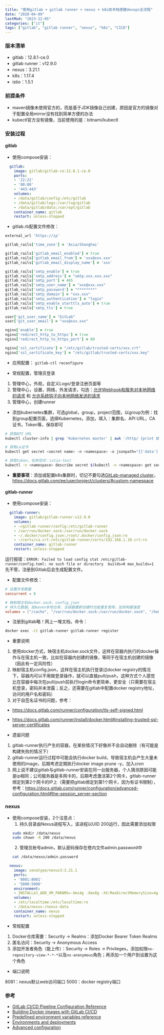 ```yaml
---
title: "使用gitlab + gitlab runner + nexus + k8s技术栈搭建devops全流程"
date: "2020-04-09"
lastMod: "2023-12-05"
categories: ["it"]
tags: ["gitlab", "gitlab runner", "nexus", "k8s", "CICD"]
---
```


### 版本清单

- gitlab：12.8.1-ce.0
- gitlab runner：v12.9.0
- nexus：3.21.1
- k8s：1.17.4
- istio：1.5.1

### 前提条件

- maven镜像未使用官方的，而是基于JDK镜像自己创建，原因是官方的镜像对于配置全局mirror没有找到简单方便的办法
- kubectl官方没有镜像，当前使用的是：bitnami/kubectl

### 安装过程

#### gitlab

- 使用compose安装：

```yml
  gitlab:
    image: gitlab/gitlab-ce:12.8.1-ce.0
    ports:
    - '22:22'
    - '80:80'
    - '443:443'
    volumes:
    - /data/gitlab/config:/etc/gitlab
    - /data/gitlab/logs:/var/log/gitlab
    - /data/gitlab/data:/var/opt/gitlab
    container_name: gitlab
    restart: unless-stopped
```

- gitlab.rb配置文件修改：

```ruby
external_url 'https://ip'

gitlab_rails['time_zone'] = 'Asia/Shanghai'

gitlab_rails['gitlab_email_enabled'] = true
gitlab_rails['gitlab_email_from'] = 'xxx@xxx.xxx'
gitlab_rails['gitlab_email_display_name'] = 'xxx'

gitlab_rails['smtp_enable'] = true
gitlab_rails['smtp_address'] = "smtp.xxx.xxx.xxx"
gitlab_rails['smtp_port'] = 465
gitlab_rails['smtp_user_name'] = "xxx@xxx.xxx"
gitlab_rails['smtp_password'] = "********"
gitlab_rails['smtp_domain'] = "xxx.xxx"
gitlab_rails['smtp_authentication'] = "login"
gitlab_rails['smtp_enable_starttls_auto'] = true
gitlab_rails['smtp_tls'] = true

user['git_user_name'] = "GitLab"
user['git_user_email'] = "xxx@xxx.xxx"

nginx['enable'] = true
nginx['redirect_http_to_https'] = true
nginx['redirect_http_to_https_port'] = 80

nginx['ssl_certificate'] = "/etc/gitlab/trusted-certs/xxx.crt"
nginx['ssl_certificate_key'] = "/etc/gitlab/trusted-certs/xxx.key"
```

- 应用配置：
`gitlab-ctl reconfigure`

- 常规配置，管理员登录

1. 管理中心，外观，自定义Logo/登录注册页面等
2. 管理中心，设置，网络，外发请求，勾选：<u>允许Webhook和服务对本地网络的请求</u> 和 <u>允许系统钩子向本地网络发送的请求</u>
3. 管理中心，创建runner

- 添加kubernetes集群，可选global，group，project范围，以group为例：找到group配置页面，选择Kubernetes，添加，填入：集群名、API URL，CA证书，Token等，保存即可

```bash
# 获取API URL
kubectl cluster-info | grep 'Kubernetes master' | awk '/http/ {print $NF}'

# 获取ca证书
kubectl get secret <secret name> -n <namespace> -o jsonpath="{['data']['ca\.crt']}" | base64 --decode > ca.pem

# 获取token，名称空间：istio-test
kubectl -n <namespace> describe secret $(kubectl -n <namespace> get secret | grep gitlab-service-account | awk '{print $1}')
```

- **重要事项**：添加或配置k8s集群时，切记不要勾选<u>GitLab-managed cluster</u>，https://docs.gitlab.com/ee/user/project/clusters/#custom-namespace

#### gitlab-runner

- 使用compose安装：

```yaml
  gitlab-runner:
    image: gitlab/gitlab-runner:v12.9.0
    volumes:
    - ~/gitlab-runner/config:/etc/gitlab-runner
    - /var/run/docker.sock:/var/run/docker.sock
    - ~/.docker/config.json:/root/.docker/config.json:ro
    - ~/certs/ca.crt:/etc/gitlab-runner/certs/192.168.1.10.crt:ro
    container_name: gitlab-runner
    restart: unless-stopped
```

运行报错：`ERROR: Failed to load config stat /etc/gitlab-runner/config.toml: no such file or directory  builds=0 max_builds=1`
先不管，注册到Gitlab后会生成配置文件。

- 配置文件修改：

```toml
# 设置并发数量
concurrent = 8

# 映射宿主机docker.sock、config.json
# 持久化数据，如maven本地仓库，当容器重新创建时也能重复使用，加快构建速度
volumes = ["/cache", "/var/run/docker.sock:/var/run/docker.sock", "/home/cem/.docker/config.json:/root/.docker/config.json", "/home/cem/.m2:/root/.m2"]
```

- 注册到gitlab略！网上一堆文档，命令：

```bash
docker exec -it gitlab-runner gitlab-runner register
```

- 重要说明

1. 使用docker方式，映宿主机docker.sock文件，这样在容器内执行的docker操作与在宿主机一致，比如在容器内创建的镜像，等同于在宿主机创建的镜像（因此有一定风险性）
2. 映射宿主机config.json，这样在宿主机执行登录过docker registry的情况下，容器内可以不用做登录操作，就可以直接pull/push，这种方式个人感觉比在容器中每次在pull/push前执行login命令更简单，更安全（只需要在宿主机登录，密码并未泄露；反之，还需要在gitlab中配置docker registry地址，访问的用户名和密码）
3. 对于自签名证书的问题，参考：
  - <https://docs.gitlab.com/runner/configuration/tls-self-signed.html>
  - <https://docs.gitlab.com/runner/install/docker.html#installing-trusted-ssl-server-certificates>

- 遗留问题

1. gitlab-runner执行产生的容器，在某些情况下好像并不会自动删除（有可能是构建失败的情况下）
2. gitlab-runner运行过程中可能会执行docker build，导致宿主机会产生大量未使用的image，后期考虑定期执行docker image prune -y，加入cron
3. 网上说不建议gitlab与gitlab-runner安装在同一台服务器，个人猜测原因可能是ip相同；公司服务器是多网卡的，后期考虑激活第2个网卡，gitlab-runner绑定到第2个网卡的IP上（需要把gitlab绑定到第1个网卡，因为有证书限制），参考：https://docs.gitlab.com/runner/configuration/advanced-configuration.html#the-session_server-section

### nexus

- 使用compose安装，2个注意点：
  1. 持久目录由Nexus进程写入，该进程以UID 200运行，因此需要添加权限
  ```bash
  sudo mkdir /data/nexus
  sudo chown -R 200 /data/nexus
  ```
  2. 管理员账号admin，默认密码保存在卷内文件admin.password中
  ```bash
  cat /data/nexus/admin.password
  ```

```yaml
  nexus:
    image: sonatype/nexus3:3.21.1
    ports:
    - '8081:8081'
    - '5000:5000'
    environment:
    - INSTALL4J_ADD_VM_PARAMS=-Xms4g -Xmx8g -XX:MaxDirectMemorySize=4g
    volumes:
    - /etc/localtime:/etc/localtime:ro
    - /data/nexus:/nexus-data
    container_name: nexus
    restart: unless-stopped
```

- 常规配置

1. Docker仓库需要：Security -> Realms：添加Docker Bearer Token Realms
2. 匿名访问：Security -> Anonymous Access
3. 添加开发者角色（能上传）：Security -> Roles -> Privileges，添加权限`nx-repository-view-*-*-*`以及`nx-anonymous`角色；再添加一个用户到设置为这个角色

- 端口说明

8081：nexus默认web访问端口
5000：docker registry端口

### 参考

- [GitLab CI/CD Pipeline Configuration Reference](https://docs.gitlab.com/ee/ci/yaml/README.html)
- [Building Docker images with GitLab CI/CD](https://docs.gitlab.com/ee/ci/docker/using_docker_build.html)
- [Predefined environment variables reference](https://docs.gitlab.com/ce/ci/variables/predefined_variables.html)
- [Environments and deployments](https://docs.gitlab.com/ee/ci/environments.html)
- [Advanced configuration](https://docs.gitlab.com/runner/configuration/advanced-configuration.html)

